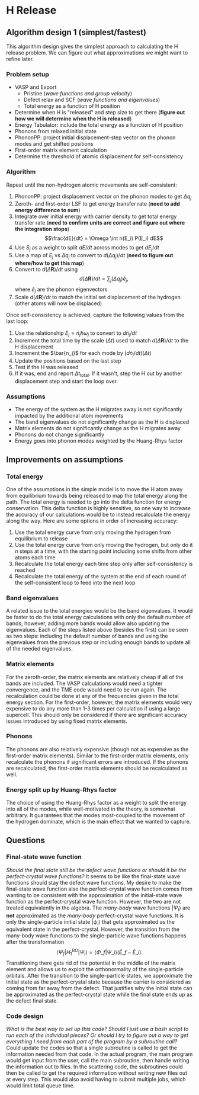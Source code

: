 # H Release

## Algorithm design 1 (simplest/fastest)

This algorithm design gives the simplest approach to calculating the H release problem. We can figure out what approximations we might want to refine later.

### Problem setup
* VASP and Export
  * Pristine (_wave functions and group velocity_)
  * Defect relax and SCF (_wave functions and eigenvalues_)
  * Total energy as a function of H position
* Determine when H is "released" and step size to get there (__figure out how we will determine when the H is released__)
* Energy Tabulator: include the total energy as a function of H position 
* Phonons from relaxed initial state
* PhononPP: project initial displacement-step vector on the phonon modes and get shifted positions 
* First-order matrix element calculation
* Determine the threshold of atomic displacement for self-consistency

### Algorithm 

Repeat until the non-hydrogen atomic movements are self-consistent:
1. PhononPP: project displacement vector on the phonon modes to get $\Delta q_j$  
2. Zeroth- and first-order LSF to get energy transfer rate (__need to add energy difference to sum__)
3. Integrate over initial energy with carrier density to get total energy transfer rate (__need to confirm units are correct and figure out where the integration stops__)
$$\frac{dE}{dt} = \Omega \int n(E_i) P(E_i) dE$$
4. Use $S_j$ as a weight to split $dE/dt$ across modes to get $dE_j/dt$
5. Use a map of $E_j$ vs $\Delta q_j$ to convert to $d(\Delta q_j)/dt$ (__need to figure out where/how to get this map__)
6. Convert to $d (\Delta \mathbf{R})/dt$ using
$$d (\Delta \mathbf{R})/dt = \sum_j (\Delta q_j)\hat{e}_j,$$
where $\hat{e}_j$ are the phonon eigenvectors
7. Scale $d (\Delta \mathbf{R})/dt$ to match the initial set displacement of the hydrogen (other atoms will now be displaced)

Once self-consistency is achieved, capture the following values from the last loop:
1. Use the relationship $E_j = \bar{n}_j \hbar \omega_j$ to convert to $d\bar{n}_j/dt$
2. Increment the total time by the scale ($\Delta t$) used to match $d (\Delta \mathbf{R})/dt$ to the H displacement
3. Increment the $\bar{n_j}$ for each mode by $(d\bar{n}_j/dt)(\Delta t)$
4. Update the positions based on the last step
5. Test if the H was released
6. If it was, end and report $\Delta t_{\text{total}}$. If it wasn't, step the H out by another displacement step and start the loop over.
  
### Assumptions
* The energy of the system as the H migrates away is not significantly impacted by the additional atom movements
* The band eigenvalues do not significantly change as the H is displaced
* Matrix elements do not significantly change as the H migrates away
* Phonons do not change significantly
* Energy goes into phonon modes weighted by the Huang-Rhys factor

## Improvements on assumptions

### Total energy
One of the assumptions in the simple model is to move the H atom away from equilibrium towards being released to map the total energy along the path. The total energy is needed to go into the delta function for energy conservation. This delta function is highly sensitive, so one way to increase the accuracy of our calculations would be to instead recalculate the energy along the way. Here are some options in order of increasing accuracy:
1. Use the total energy curve from only moving the hydrogen from equilibrium to release
2. Use the total energy curve from only moving the hydrogen, but only do it $n$ steps at a time, with the starting point including some shifts from other atoms each time
3. Recalculate the total energy each time step only after self-consistency is reached
4. Recalculate the total energy of the system at the end of each round of the self-consistent loop to feed into the next loop

### Band eigenvalues
A related issue to the total energies would be the band eigenvalues. It would be faster to do the total energy calculations with only the default number of bands; however, adding more bands would allow also updating the eigenvalues. Each of the steps listed above (besides the first) can be seen as two steps: including the default number of bands and using the eigenvalues from the previous step or including enough bands to update all of the needed eigenvalues.

### Matrix elements
For the zeroth-order, the matrix elements are relatively cheap if all of the bands are included. The VASP calculations would need a tighter convergence, and the TME code would need to be run again. The recalculation could be done at any of the frequencies given in the total energy section. For the first-order, however, the matrix elements would very expensive to do any more than 1-3 times per calculation if using a large supercell. This should only be considered if there are significant accuracy issues introduced by using fixed matrix elements.

### Phonons
The phonons are also relatively expensive (though not as expensive as the first-order matrix elements). Similar to the first-order matrix elements, only recalculate the phonons if significant errors are introduced. If the phonons are recalculated, the first-order matrix elements should be recalculated as well. 

### Energy split up by Huang-Rhys factor
The choice of using the Huang-Rhys factor as a weight to split the energy into all of the modes, while well-motivated in the theory, is somewhat arbitrary. It guarantees that the modes most-coupled to the movement of the hydrogen dominate, which is the main effect that we wanted to capture.

## Questions

### Final-state wave function
_Should the final state still be the defect wave functions or should it be the perfect-crystal wave functions?_ It seems to be like the final-state wave functions should stay the defect wave functions. My desire to make the final-state wave function also the perfect-crystal wave function comes from wanting to be consistent with the approximation of the initial-state wave function as the perfect-crystal wave function. However, the two are not treated equivalently in the algebra. The _many-body_ wave functions $|\Psi_l\rangle$ are __not__ approximated as the _many-body_ perfect-crystal wave functions. It is only the single-particle initial state $|\psi_i\rangle$ that gets approximated as the equivalent state in the perfect-crystal. However, the transition from the many-body wave functions to the single-particle wave functions happens after the transformation $$\langle \Psi_{f} | H_1^{\text{BO}} |\Psi_{i}\rangle = \langle\Phi\_f| \Psi\_i\rangle (\tilde{E}\_f - \tilde{E}\_i).$$ Transitioning there gets rid of the potential in the middle of the matrix element and allows us to exploit the orthonormality of the single-particle orbitals. After the transition to the single-particle states, we approximate the initial state as the perfect-crystal state because the carrier is considered as coming from far away from the defect. That justifies why the initial state can be approximated as the perfect-crystal state while the final state ends up as the defect final state.

### Code design
_What is the best way to set up this code? Should I just use a bash script to run each of the individual pieces? Or should I try to figure out a way to get everything I need from each part of the program by a subroutine call?_ Could update the codes so that a single subroutine is called to get the information needed from that code. In the actual program, the main program would get input from the user, call the main subroutine, then handle writing the information out to files. In the scattering code, the subroutines could then be called to get the required information without writing new files out at every step. This would also avoid having to submit multiple jobs, which would limit total queue time.
 
